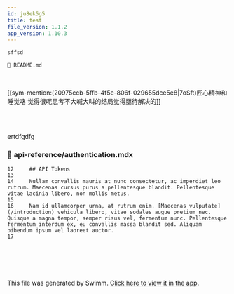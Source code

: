```yaml
---
id: ju8ek5g5
title: test
file_version: 1.1.2
app_version: 1.10.3
---
```


```bash
sffsd
```

`📄 README.md`

<br/>

[[sym-mention:(20975ccb-5ffb-4f5e-806f-029655dce5e8|7oSft)匠心精神和睡觉咯 觉得很呢思考不大喊大叫的结局觉得亟待解决的]]

<br/>

<br/>

ertdfgdfg
<!-- NOTE-swimm-snippet: the lines below link your snippet to Swimm -->
### 📄 api-reference/authentication.mdx
```mdx
12     ## API Tokens
13     
14     Nullam convallis mauris at nunc consectetur, ac imperdiet leo rutrum. Maecenas cursus purus a pellentesque blandit. Pellentesque vitae lacinia libero, non mollis metus.
15     
16     Nam id ullamcorper urna, at rutrum enim. [Maecenas vulputate](/introduction) vehicula libero, vitae sodales augue pretium nec. Quisque a magna tempor, semper risus vel, fermentum nunc. Pellentesque fermentum interdum ex, eu convallis massa blandit sed. Aliquam bibendum ipsum vel laoreet auctor.
17     
```

<br/>

<!--MERMAID {width:100}-->
```mermaid

```
<!--MCONTENT {content: "<br/>"} --->

<br/>

This file was generated by Swimm. [Click here to view it in the app](https://app.swimm.io/repos/Z2l0aHViJTNBJTNBZG9jczExMjIyJTNBJTNBUGFycmExMjEy/docs/ju8ek5g5).
